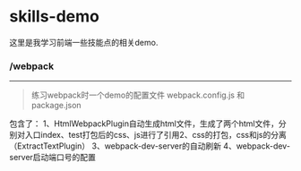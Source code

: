 # skills-demo
这里是我学习前端一些技能点的相关demo.

### /webpack
----------
>练习webpack时一个demo的配置文件 webpack.config.js 和 package.json

包含了：
		1、HtmlWebpackPlugin自动生成html文件，生成了两个html文件，分别对入口index、test打包后的css、js进行了引用2、css的打包，css和js的分离（ExtractTextPlugin）
		3、webpack-dev-server的自动刷新
		4、webpack-dev-server启动端口号的配置